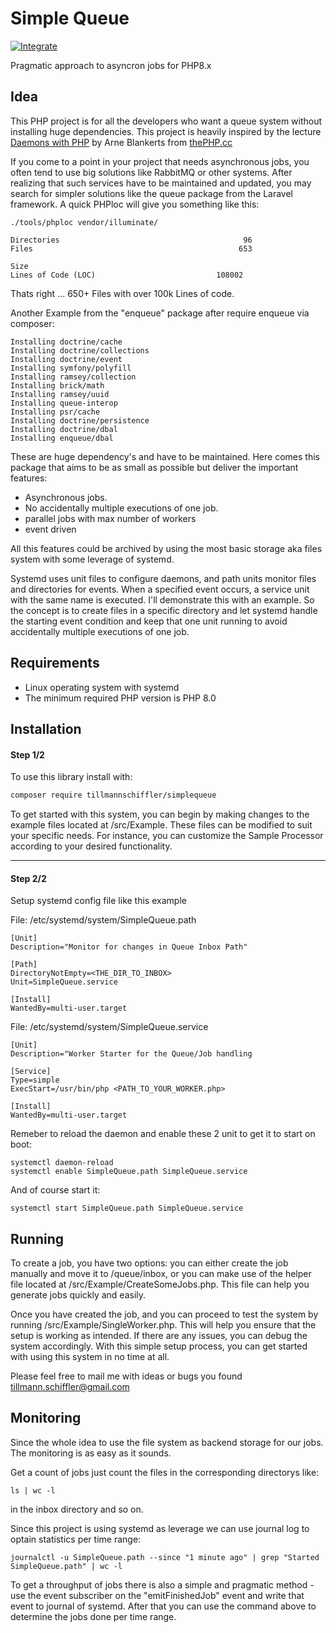 # Simple Queue #

[![Integrate](https://github.com/tillmannschiffler/simplequeue/actions/workflows/integrate.yaml/badge.svg)](https://github.com/tillmannschiffler/simplequeue/actions/workflows/integrate.yaml)

Pragmatic approach to asyncron jobs for PHP8.x

## Idea ##
This PHP project is for all the developers who want a queue system without installing huge dependencies. This project is heavily inspired by the lecture [Daemons with PHP](https://www.youtube.com/watch?v=VIEqYmeJcMo) by Arne Blankerts from [thePHP.cc](https://thephp.cc/willkommen)   

If you come to a point in your project that needs asynchronous jobs, you often tend to use big solutions like RabbitMQ or other systems. After realizing that such services have to be maintained and updated, you may search for simpler solutions like the queue package from the Laravel framework. A quick PHPloc will give you something like this:
    
    ./tools/phploc vendor/illuminate/

    Directories                                         96
    Files                                              653

    Size
    Lines of Code (LOC)                           108002

Thats right ... 650+ Files with over 100k Lines of code.

Another Example from the "enqueue" package after require enqueue via composer:

    Installing doctrine/cache
    Installing doctrine/collections
    Installing doctrine/event
    Installing symfony/polyfill
    Installing ramsey/collection
    Installing brick/math
    Installing ramsey/uuid
    Installing queue-interop
    Installing psr/cache
    Installing doctrine/persistence
    Installing doctrine/dbal
    Installing enqueue/dbal

These are huge dependency's and have to be maintained. Here comes this package that aims to be as small as possible but deliver the important features:
- Asynchronous jobs.
- No accidentally multiple executions of one job.
- parallel jobs with max number of workers
- event driven

All this features could be archived by using the most basic storage aka files system with some leverage of systemd.

Systemd uses unit files to configure daemons, and path units monitor files and directories for events. When a specified event occurs, a service unit with the same name is executed. I'll demonstrate this with an example. So the concept is to create files in a specific directory and let systemd handle the starting event condition and keep that one unit running to avoid accidentally multiple executions of one job. 

## Requirements ##
- Linux operating system with systemd
- The minimum required PHP version is PHP 8.0
 
## Installation ##
#### Step 1/2 ###

To use this library install with:

```bash
composer require tillmannschiffler/simplequeue
```

To get started with this system, you can begin by making changes to the example files located at /src/Example. These files can be modified to suit your specific needs. For instance, you can customize the Sample Processor according to your desired functionality.

---

#### Step 2/2 ###
Setup systemd config file like this example

File: /etc/systemd/system/SimpleQueue.path

    [Unit]
    Description="Monitor for changes in Queue Inbox Path"

    [Path]
    DirectoryNotEmpty=<THE_DIR_TO_INBOX>
    Unit=SimpleQueue.service

    [Install]
    WantedBy=multi-user.target

File: /etc/systemd/system/SimpleQueue.service

    [Unit]
    Description="Worker Starter for the Queue/Job handling
    
    [Service]
    Type=simple
    ExecStart=/usr/bin/php <PATH_TO_YOUR_WORKER.php>
    
    [Install]
    WantedBy=multi-user.target

Remeber to reload the daemon and enable these 2 unit to get it to start on boot:

    systemctl daemon-reload
    systemctl enable SimpleQueue.path SimpleQueue.service
    
And of course start it:
    
    systemctl start SimpleQueue.path SimpleQueue.service


## Running ##
To create a job, you have two options: you can either create the job manually and move it to /queue/inbox, or you can make use of the helper file located at /src/Example/CreateSomeJobs.php. This file can help you generate jobs quickly and easily.

Once you have created the job, and  you can proceed to test the system by running /src/Example/SingleWorker.php. This will help you ensure that the setup is working as intended. If there are any issues, you can debug the system accordingly. With this simple setup process, you can get started with using this system in no time at all.

Please feel free to mail me with ideas or bugs you found <tillmann.schiffler@gmail.com>

## Monitoring ##
Since the whole idea to use the file system as backend storage for our jobs. The monitoring is as easy as it sounds. 

Get a count of jobs just count the files in the corresponding directorys like:  
 
    ls | wc -l

in the inbox directory and so on.

Since this project is using systemd as leverage we can use journal log to optain statistics per time range:

    journalctl -u SimpleQueue.path --since "1 minute ago" | grep "Started SimpleQueue.path" | wc -l

To get a throughput of jobs there is also a simple and pragmatic method - use the event subscriber on the "emitFinishedJob" event and write that event to journal of systemd. After that you can use the command above to determine the jobs done per time range. 